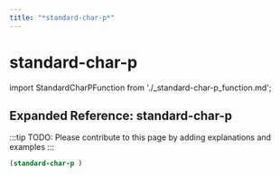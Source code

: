```yaml
---
title: "*standard-char-p*"
---
```


# standard-char-p

import StandardCharPFunction from './_standard-char-p_function.md';

<StandardCharPFunction />

## Expanded Reference: standard-char-p

:::tip
TODO: Please contribute to this page by adding explanations and examples
:::

```lisp
(standard-char-p )
```
